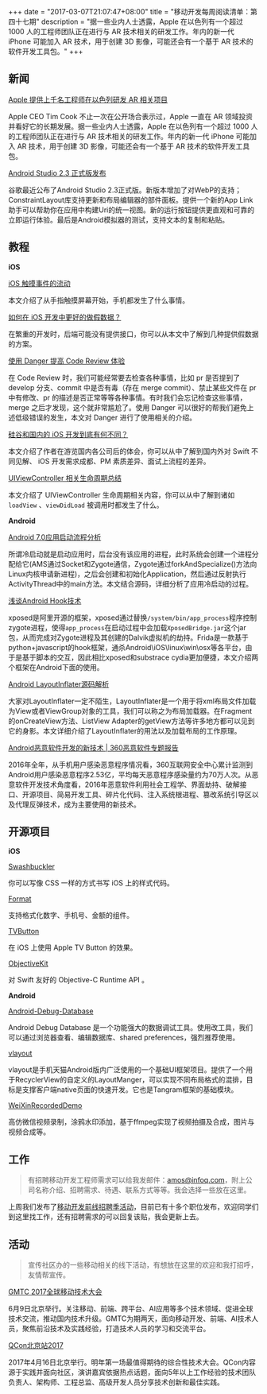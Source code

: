 +++
date = "2017-03-07T21:07:47+08:00"
title = "移动开发每周阅读清单：第四十七期"
description = "据一些业内人士透露，Apple 在以色列有一个超过 1000 人的工程师团队正在进行与 AR 技术相关的研发工作。年内的新一代 iPhone 可能加入 AR 技术，用于创建 3D 影像，可能还会有一个基于 AR 技术的软件开发工具包。"
+++


## 新闻

[Apple 提供上千名工程师在以色列研发 AR 相关项目](http://uk.businessinsider.com/ubs-apple-1000-engineers-ar-2017-2)

Apple CEO Tim Cook 不止一次在公开场合表示过，Apple 一直在 AR 领域投资并看好它的长期发展。据一些业内人士透露，Apple 在以色列有一个超过 1000 人的工程师团队正在进行与 AR 技术相关的研发工作。年内的新一代 iPhone 可能加入 AR 技术，用于创建 3D 影像，可能还会有一个基于 AR 技术的软件开发工具包。

[Android Studio 2.3 正式版发布](http://www.cnbeta.com/articles/soft/589699.htm)

谷歌最近公布了Android Studio 2.3正式版。新版本增加了对WebP的支持；ConstraintLayout库支持更新和布局编辑器的部件面板。提供一个新的App Link助手可以帮助你在应用中构建Uri的统一视图。新的运行按钮提供更直观和可靠的立即运行体验。最后是Android模拟器的测试，支持文本的复制和粘贴。

## 教程

**iOS**

[iOS 触摸事件的流动](http://shellhue.github.io/2017/03/04/FlowOfUITouch/)

本文介绍了从手指触摸屏幕开始，手机都发生了什么事情。

[如何在 iOS 开发中更好的做假数据？](http://shellhue.github.io/2017/02/07/fakedata/)

在繁重的开发时，后端可能没有提供接口，你可以从本文中了解到几种提供假数据的方案。

[使用 Danger 提高 Code Review 体验](http://blog.dianqk.org/2017/02/28/use-danger/)

在 Code Review 时，我们可能经常要去检查各种事情，比如 pr 是否提到了 develop 分支、commit 中是否有毒（存在 merge commit）、禁止某些文件在 pr 中有修改、pr 的描述是否正常等等各种事情。有时我们会忘记检查这些事情，merge 之后才发现，这个就非常尴尬了。使用 Danger 可以很好的帮我们避免上述低级错误的发生，本文对 Danger 进行了使用相关的介绍。

[硅谷和国内的 iOS 开发到底有何不同？](http://www.jianshu.com/p/63aec174bdb7)

本文介绍了作者在游览国内各公司后的体会，你可以从中了解到国内外对 Swift 不同见解、 iOS 开发需求成都、PM 素质差异、面试上流程的差异。

[UIViewController 相关生命周期总结](http://amztion.com/2016/12/03/uiviewcontroller-lifecycle/)

本文介绍了 UIViewController 生命周期相关内容，你可以从中了解到诸如 `loadView` 、`viewDidLoad` 被调用时都发生了什么。

**Android**

[Android 7.0应用启动流程分析](http://blog.csdn.net/dd864140130/article/details/60466394)

所谓冷启动就是启动应用时，后台没有该应用的进程，此时系统会创建一个进程分配给它(AMS通过Socket和Zygote通信，Zygote通过forkAndSpecialize()方法向Linux内核申请新进程)，之后会创建和初始化Application，然后通过反射执行ActivityThread中的main方法。本文结合源码，详细分析了应用冷启动的过程。

[浅谈Android Hook技术](https://sec.xiaomi.com/article/23)

xposed是阿里开源的框架，xposed通过替换`/system/bin/app_process`程序控制zygote进程，使得`app_process`在启动过程中会加载`XposedBridge.jar`这个jar包，从而完成对Zygote进程及其创建的Dalvik虚拟机的劫持。Frida是一款基于python+javascript的hook框架，通杀Android\iOS\linux\win\osx等各平台，由于是基于脚本的交互，因此相比xposed和substrace cydia更加便捷，本文介绍两个框架在Android下面的使用。

[Android LayoutInflater源码解析](http://allenfeng.com/2017/02/24/how-android-layout-inflater-work/)

大家对LayoutInflater一定不陌生，LayoutInflater是一个用于将xml布局文件加载为View或者ViewGroup对象的工具，我们可以称之为布局加载器。在Fragment的onCreateView方法、ListView Adapter的getView方法等许多地方都可以见到它的身影。本文详细介绍了LayoutInflater的用法以及加载布局的工作原理。

[Android恶意软件开发的新技术 | 360恶意软件专题报告](http://www.leiphone.com/news/201703/gCh1K5FTWRh5LQi6.html?winzoom=1)

2016年全年，从手机用户感染恶意程序情况看，360互联网安全中心累计监测到Android用户感染恶意程序2.53亿，平均每天恶意程序感染量约为70万人次。从恶意软件开发技术角度看，2016年恶意软件利用社会工程学、界面劫持、破解接口、开源项目、简易开发工具、碎片化代码、注入系统根进程、篡改系统引导区以及代理反弹技术，成为主要使用的新技术。


## 开源项目

**iOS**

[Swashbuckler](https://github.com/pkluz/Swashbuckler)

你可以写像 CSS 一样的方式书写 iOS 上的样式代码。

[Format](https://github.com/marmelroy/Format)

支持格式化数字、手机号、金额的组件。

[TVButton](https://github.com/marmelroy/TVButton)

在 iOS 上使用 Apple TV Button 的效果。

[ObjectiveKit](https://github.com/marmelroy/ObjectiveKit)

对 Swift 友好的 Objective-C Runtime API 。



**Android**

[Android-Debug-Database](https://github.com/amitshekhariitbhu/Android-Debug-Database)

Android Debug Database 是一个功能强大的数据调试工具。使用改工具，我们可以通过浏览器查看、编辑数据库、shared preferences，强烈推荐使用。

[vlayout](https://github.com/alibaba/vlayout)

vlayout是手机天猫Android版内广泛使用的一个基础UI框架项目。提供了一个用于RecyclerView的自定义的LayoutManger，可以实现不同布局格式的混排，目标是支撑客户端native页面的快速开发。它也是Tangram框架的基础模块。

[WeiXinRecordedDemo](https://github.com/Zhaoss/WeiXinRecordedDemo)

高仿微信视频录制，涂鸦水印添加，基于ffmpeg实现了视频拍摄及合成，图片与视频合成等。

## 工作

> 有招聘移动开发工程师需求可以给我发邮件：amos@infoq.com，附上公司名称介绍、招聘需求、待遇、联系方式等等。我会选择一些放在这里。

上周我们发布了[移动开发前线招聘季活动](https://mp.weixin.qq.com/s?__biz=MzA3ODg4MDk0Ng==&mid=2651113136&idx=1&sn=8227a7c540cf1eadcbefd70036f4c8ce)，目前已有十多个职位发布，欢迎同学们到这里找工作，还有招聘需求的可以回复该贴，我会更新上去。

## 活动


> 宣传社区办的一些移动相关的线下活动，有想放在这里的欢迎和我打招呼，友情帮宣传。

[GMTC 2017全球移动技术大会](http://gmtc.geekbang.org/?utm_source=infoq&utm_campaign=bornmobile&utm_medium=wechat)

6月9日北京举行。关注移动、前端、跨平台、AI应用等多个技术领域、促进全球技术交流，推动国内技术升级。GMTC为期两天，面向移动开发、前端、AI技术人员，聚焦前沿技术及实践经验，打造技术人员的学习和交流平台。

[QCon北京站2017](http://2017.qconbeijing.com/)

2017年4月16日北京举行。明年第一场最值得期待的综合性技术大会。QCon内容源于实践并面向社区，演讲嘉宾依据热点话题，面向5年以上工作经验的技术团队负责人、架构师、工程总监、高级开发人员分享技术创新和最佳实践。
